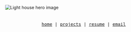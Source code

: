![Light house hero image](https://user-images.githubusercontent.com/72225524/224522254-cae98082-0238-4008-8c31-bc8d288fe7a0.png)

# 
<div align='center'>
  <samp>
    <a href="https://zachheimbigner.io/">home</a> |
    <a href="https://zachheimbigner.io/projects">projects</a> |
    <a href="https://zachheimbigner.io/experience">resume</a> |
    <a href="">email</a>
  </samp>
</div>

<!--
**HZ-2000/HZ-2000** is a ✨ _special_ ✨ repository because its `README.md` (this file) appears on your GitHub profile.

Here are some ideas to get you started:

- 🔭 I’m currently working on ...
- 🌱 I’m currently learning ...
- 👯 I’m looking to collaborate on ...
- 🤔 I’m looking for help with ...
- 💬 Ask me about ...
- 📫 How to reach me: ...
- 😄 Pronouns: ...
- ⚡ Fun fact: ...
-->

